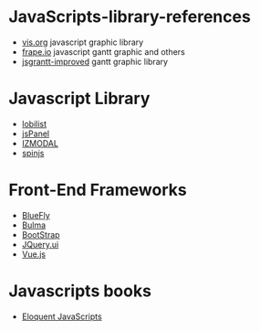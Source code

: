 # JavaScripts-library-references


* [vis.org](http://visjs.org) javascript graphic library
* [frape.io](https://frappe.io) javascript gantt graphic and others
* [jsgrantt-improved](https://jsganttimproved.github.io/jsgantt-improved/) gantt graphic library

# Javascript Library
  * [lobilist](https://lobianijs.com)
  * [jsPanel](https://jspanel.de/index.html)
  * [IZMODAL](http://izimodal.marcelodolce.com)
  * [spinjs](https://spin.js.org/)
  
# Front-End Frameworks
  * [BlueFly](https://buefy.org)
  * [Bulma](https://bulma.io)
  * [BootStrap](https://getbootstrap.com)
  * [JQuery.ui](https://jqueryui.com)
  * [Vue.js](https://012.vuejs.org)
  
# Javascripts books
  * [Eloquent JavaScripts](https://eloquentjavascript.net)
 
